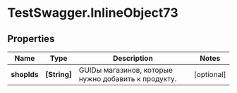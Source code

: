 # TestSwagger.InlineObject73

## Properties

Name | Type | Description | Notes
------------ | ------------- | ------------- | -------------
**shopIds** | **[String]** | GUIDы магазинов, которые нужно добавить к продукту. | [optional] 


